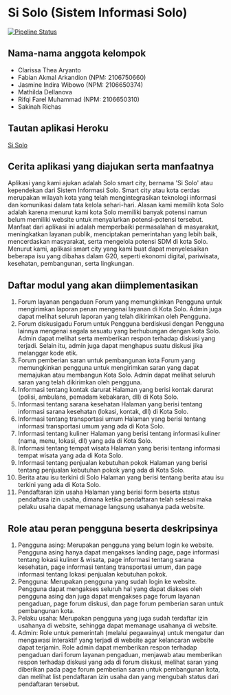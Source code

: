 # Si Solo (Sistem Informasi Solo)

[![Pipeline Status](https://img.shields.io/travis/thephpleague/pipeline/master.svg?style=flat-square)](https://github.com/pbp-group-assignments/si-solo-project/actions)

## Nama-nama anggota kelompok
- Clarissa Thea Aryanto
- Fabian Akmal Arkandion (NPM: 2106750660)
- Jasmine Indira Wibowo (NPM: 2106650374)
- Mathilda Dellanova
- Rifqi Farel Muhammad (NPM: 2106650310)
- Sakinah Richas

## Tautan aplikasi Heroku
[Si Solo](https://sisolo.herokuapp.com/)

## Cerita aplikasi yang diajukan serta manfaatnya
Aplikasi yang kami ajukan adalah Solo smart city, bernama 'Si Solo' atau kependekan dari Sistem Informasi Solo. Smart city atau kota cerdas merupakan wilayah kota yang telah mengintegrasikan teknologi informasi dan komunikasi dalam tata kelola sehari-hari. Alasan kami memilih kota Solo adalah karena menurut kami kota Solo memiliki banyak potensi namun belum memiliki website untuk menyalurkan potensi-potensi tersebut. Manfaat dari aplikasi ini adalah memperbaiki permasalahan di masyarakat, meningkatkan layanan publik, menciptakan pemerintahan yang lebih baik, mencerdaskan masyarakat, serta mengelola potensi SDM di kota Solo. Menurut kami, aplikasi smart city yang kami buat dapat menyelesaikan beberapa isu yang dibahas dalam G20, seperti ekonomi digital, pariwisata, kesehatan, pembangunan, serta lingkungan.

## Daftar modul yang akan diimplementasikan
1. Forum layanan pengaduan
   Forum yang memungkinkan Pengguna untuk mengirimkan laporan penan mengenai layanan di Kota Solo. Admin juga dapat melihat seluruh laporan yang telah dikirimkan oleh Pengguna.
2. Forum diskusigadu
   Forum untuk Pengguna berdiskusi dengan Pengguna lainnya mengenai segala sesuatu yang berhubungan dengan kota Solo. Admin dapat melihat serta memberikan respon terhadap diskusi yang terjadi. Selain itu, admin juga dapat menghapus suatu diskusi jika melanggar kode etik.
3. Forum pemberian saran untuk pembangunan kota
   Forum yang memungkinkan pengguna untuk mengirimkan saran yang dapat memajukan atau membangun Kota Solo. Admin dapat melihat seluruh saran yang telah dikirimkan oleh pengguna.
4. Informasi tentang kontak darurat
   Halaman yang berisi kontak darurat (polisi, ambulans, pemadam kebakaran, dll) di Kota Solo.
5. Informasi tentang sarana kesehatan
   Halaman yang berisi tentang informasi sarana kesehatan (lokasi, kontak, dll) di Kota Solo.
6. Informasi tentang transportasi umum
   Halaman yang berisi tentang informasi transportasi umum yang ada di Kota Solo.
7. Informasi tentang kuliner
   Halaman yang berisi tentang informasi kuliner (nama, menu, lokasi, dll) yang ada di Kota Solo.
8. Informasi tentang tempat wisata
   Halaman yang berisi tentang informasi tempat wisata yang ada di Kota Solo.
9. Informasi tentang penjualan kebutuhan pokok
   Halaman yang berisi tentang penjualan kebutuhan pokok yang ada di Kota Solo.
10. Berita atau isu terkini di Solo
   Halaman yang berisi tentang berita atau isu terkini yang ada di Kota Solo.
11. Pendaftaran izin usaha
   Halaman yang berisi form beserta status pendaftara izin usaha, dimana ketika pendaftaran telah selesai maka pelaku usaha dapat memanage langsung usahanya pada website.

## Role atau peran pengguna beserta deskripsinya
1. Pengguna asing: Merupakan pengguna yang belum login ke website. Pengguna asing hanya dapat mengakses landing page, page informasi tentang lokasi kuliner & wisata, page informasi tentang sarana kesehatan, page informasi tentang transportasi umum, dan page informasi tentang lokasi penjualan kebutuhan pokok.
2. Pengguna: Merupakan pengguna yang sudah login ke website. Pengguna dapat mengakses seluruh hal yang dapat diakses oleh pengguna asing dan juga dapat mengakses page forum layanan pengaduan, page forum diskusi, dan page forum pemberian saran untuk pembangunan kota.
3. Pelaku usaha: Merupakan pengguna yang juga sudah terdaftar izin usahanya di website, sehingga dapat memanage usahanya di website. 
4. Admin: Role untuk pemerintah (melalui pegawainya) untuk mengatur dan mengawasi interaktif yang terjadi di website agar kelancaran website dapat terjamin. Role admin dapat memberikan respon terhadap pengaduan dari forum layanan pengaduan, menjawab atau memberikan respon terhadap diskusi yang ada di forum diskusi, melihat saran yang diberikan pada page forum pemberian saran untuk pembangunan kota, dan melihat list pendaftaran izin usaha dan yang mengubah status dari pendaftaran tersebut.